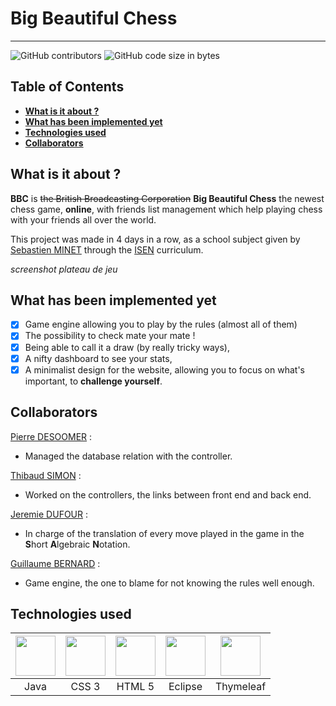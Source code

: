 # Big Beautiful Chess

---

![GitHub contributors](https://img.shields.io/github/contributors/Azarogue/BigBeautifulChess?color=orange) 
![GitHub code size in bytes](https://img.shields.io/github/languages/code-size/azarogue/BigBeautifulChess?color=blue) 

## Table of Contents

- **[What is it about ?](#What-is-it-about-?)**<br>
- **[What has been implemented yet](#What-as-been-implemented-yet)**<br>
- **[Technologies used](#technologies-used)**<br>
- **[Collaborators](#Collaborators)**<br>

## 

## What is it about ?

**BBC** is ~~the British Broadcasting Corporation~~ **Big Beautiful Chess** the newest chess game, **online**, with friends list management which help playing chess with your friends all over the world.

This project was made in 4 days in a row, as a school subject given by <a href=" https://github.com/sminet">Sebastien MINET</a> through the <a href="https://www.isen.fr/">ISEN</a> curriculum.

*screenshot plateau de jeu*

## What has been implemented yet

- [x] Game engine allowing you to play by the rules (almost all of them)
- [x] The possibility to check mate your mate !
- [x] Being able to call it a draw (by really tricky ways),
- [x] A nifty dashboard to see your stats,
- [x] A minimalist design for the website, allowing you to focus on what's important, to **challenge yourself**.

## Collaborators

<a href=" https://github.com/PDesoomer">Pierre DESOOMER</a> :

- Managed the database relation with the controller.

<a href=" https://github.com/TibRib">Thibaud SIMON</a> :

- Worked on the controllers, the links between front end and back end.

<a href=" https://github.com/Jed13">Jeremie DUFOUR</a> :

- In charge of the translation of every move played in the game in the **S**hort **A**lgebraic **N**otation.

<a href=" https://github.com/Azarogue">Guillaume BERNARD</a> :

- Game engine, the one to blame for not knowing the rules well enough.







## Technologies used

| <img src="https://image.flaticon.com/icons/svg/226/226777.svg" style="width:64px;height=64px;" /> | <img src="https://image.flaticon.com/icons/svg/888/888847.svg" style="width:64px;height=64px;" /> | <img src="https://image.flaticon.com/icons/svg/888/888859.svg" style="width:64px;height=64px;" /> | <img src="https://seeklogo.com/images/E/eclipse-logo-85FE4BEA34-seeklogo.com.png" style="width:64px;height=64px;" /> | <img src="https://image.flaticon.com/icons/svg/692/692041.svg" style="width:64px;height=64px;" /> |
| :----------------------------------------------------------: | :----------------------------------------------------------: | :----------------------------------------------------------: | :----------------------------------------------------------: | :----------------------------------------------------------: |
|                             Java                             |                            CSS 3                             |                            HTML 5                            |                           Eclipse                            |                          Thymeleaf                           |

 
